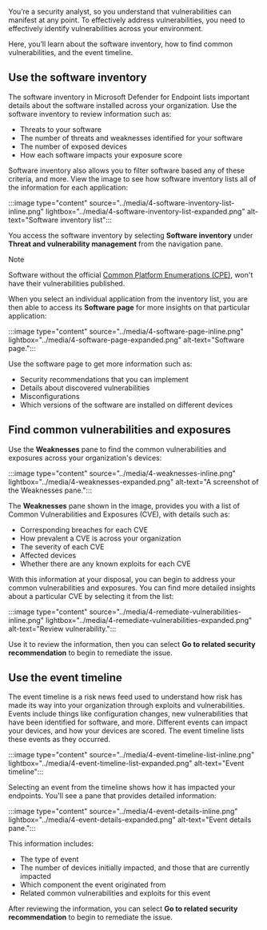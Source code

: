 You’re a security analyst, so you understand that vulnerabilities can manifest at any point. To effectively  address vulnerabilities, you need to effectively identify vulnerabilities across your environment.

Here, you’ll learn about the software inventory, how to find common vulnerabilities, and the event timeline.

## Use the software inventory

The software inventory in Microsoft Defender for Endpoint lists important details about the software installed across your organization. Use the software inventory to review information such as:

- Threats to your software
- The number of threats and weaknesses identified for your software
- The number of exposed devices
- How each software impacts your exposure score

Software inventory also allows you to filter software based any of these criteria, and more. View the image to see how software inventory lists all of the information for each application:

:::image type="content" source="../media/4-software-inventory-list-inline.png" lightbox="../media/4-software-inventory-list-expanded.png" alt-text="Software inventory list":::

You access the software inventory by selecting **Software inventory** under **Threat and vulnerability management** from the navigation pane.

> [!NOTE]
> Software without the official [Common Platform Enumerations (CPE)](https://nvd.nist.gov/products/cpe), won't have their vulnerabilities published.

When you select an individual application from the inventory list, you are then able to access its **Software page** for more insights on that particular application:

:::image type="content" source="../media/4-software-page-inline.png" lightbox="../media/4-software-page-expanded.png" alt-text="Software page.":::

Use the software page to get more information such as:

- Security recommendations that you can implement
- Details about discovered vulnerabilities
- Misconfigurations
- Which versions of the software are installed on different devices

## Find common vulnerabilities and exposures

Use the **Weaknesses** pane to find the common vulnerabilities and exposures across your organization's devices:

:::image type="content" source="../media/4-weaknesses-inline.png" lightbox="../media/4-weaknesses-expanded.png" alt-text="A screenshot of the Weaknesses pane.":::

The **Weaknesses** pane shown in the image, provides you with a list of Common Vulnerabilities and Exposures (CVE), with details such as:

- Corresponding breaches for each CVE
- How prevalent a CVE is across your organization
- The severity of each CVE
- Affected devices
- Whether there are any known exploits for each CVE

With this information at your disposal, you can begin to address your common vulnerabilities and exposures. You can find more detailed insights about a particular CVE by selecting it from the list:  

:::image type="content" source="../media/4-remediate-vulnerabilities-inline.png" lightbox="../media/4-remediate-vulnerabilities-expanded.png" alt-text="Review vulnerability.":::

Use it to review the information, then you can select **Go to related security recommendation** to begin to remediate the issue.

## Use the event timeline

The event timeline is a risk news feed used to understand how risk has made its way into your organization through exploits and vulnerabilities. Events include things like configuration changes, new vulnerabilities that have been identified for software, and more. Different events can impact your devices, and how your devices are scored. The event timeline lists these events as they occurred.

:::image type="content" source="../media/4-event-timeline-list-inline.png" lightbox="../media/4-event-timeline-list-expanded.png" alt-text="Event timeline":::

Selecting an event from the timeline shows how it has impacted your endpoints. You'll see a pane that provides detailed information:

:::image type="content" source="../media/4-event-details-inline.png" lightbox="../media/4-event-details-expanded.png" alt-text="Event details pane.":::

This information includes:

- The type of event
- The number of devices initially impacted, and those that are currently impacted
- Which component the event originated from
- Related common vulnerabilities and exploits for this event

After reviewing the information, you can select **Go to related security recommendation** to begin to remediate the issue.
